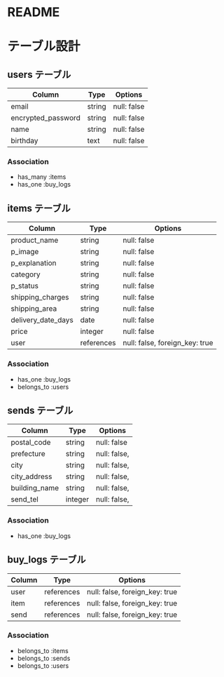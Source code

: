 # README

# テーブル設計

## users テーブル

| Column             | Type   | Options              |
| ------------------ | ------ | -------------------- |
| email              | string | null: false          |
| encrypted_password | string | null: false          |
| name               | string | null: false          |
| birthday           | text   | null: false          |

### Association

- has_many :items
- has_one :buy_logs


## items テーブル

| Column             | Type       | Options                        |
| ------------------ | ---------- | ------------------------------ |
| product_name       | string     | null: false                    |
| p_image            | string     | null: false                    |
| p_explanation      | string     | null: false                    |
| category           | string     | null: false                    |
| p_status           | string     | null: false                    |
| shipping_charges   | string     | null: false                    |
| shipping_area      | string     | null: false                    |
| delivery_date_days | date       | null: false                    |
| price              | integer    | null: false                    |
| user               | references | null: false, foreign_key: true |
### Association

- has_one :buy_logs
- belongs_to :users


## sends テーブル

| Column        | Type       | Options                        |
| ------------- | ---------- | ------------------------------ |
| postal_code   | string     | null: false                    |
| prefecture    | string     | null: false,                   |
| city          | string     | null: false,                   |
| city_address  | string     | null: false,                   |
| building_name | string     | null: false,                   |
| send_tel      | integer    | null: false,                   |


### Association

- has_one :buy_logs

## buy_logs テーブル

| Column          | Type       | Options                        |
| --------------- | ---------- | ------------------------------ |
| user            | references | null: false, foreign_key: true |
| item            | references | null: false, foreign_key: true |
| send            | references | null: false, foreign_key: true |


### Association

- belongs_to :items
- belongs_to :sends
- belongs_to :users